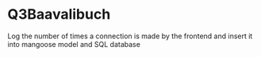 # Q3Baavalibuch
Log the number of times a connection is made by the frontend and insert it into mangoose model and SQL database
